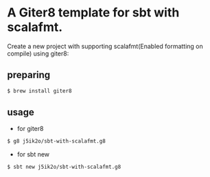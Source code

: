 # A Giter8 template for sbt with scalafmt.

Create a new project with supporting scalafmt(Enabled formatting on compile)
 using giter8:

## preparing

```sh
$ brew install giter8
```

## usage

- for giter8

```sh
$ g8 j5ik2o/sbt-with-scalafmt.g8
```

- for sbt new

```sh
$ sbt new j5ik2o/sbt-with-scalafmt.g8
```
